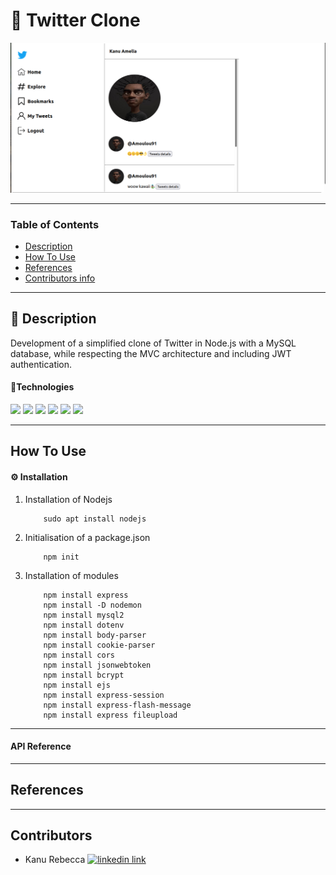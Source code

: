 # 🚀 Twitter Clone

<img src="./src/assets/images/twitter_clone.png" alt="site image"/>

---

### Table of Contents

- [Description](#description)
- [How To Use](#how-to-use)
- [References](#references)
- [Contributors info](#contributors)

---

## 📖 Description

Development of a simplified clone of Twitter in Node.js with a MySQL database, while respecting the MVC architecture and including JWT authentication.

#### 🔬Technologies

<div>
<img src="https://img.shields.io/badge/CSS3-1572B6?style=for-the-badge&logo=css3&logoColor=white"/>
<img src="https://img.shields.io/badge/JavaScript-323330?style=for-the-badge&logo=javascript&logoColor=F7DF1E"/>
<img src="https://img.shields.io/badge/MySQL-00000F?style=for-the-badge&logo=mysql&logoColor=white"/>
<img src="https://img.shields.io/badge/Node.js-339933?style=for-the-badge&logo=nodedotjs&logoColor=white"/>
<img src="https://img.shields.io/badge/Express.js-000000?style=for-the-badge&logo=express&logoColor=white"/>
<img src="https://img.shields.io/badge/Sass-CC6699?style=for-the-badge&logo=sass&logoColor=white"/>

  <!-- <img alt="jwt logo" src="https://upload.wikimedia.org/wikipedia/commons/1/1d/JWT_LOGO.png" width="70px"/>
    <img src="./src/assets/images/32px-Unofficial_JavaScript_logo_2.svg.png" alt="javascript logo"/>
    <img src="./src/assets/images/node.png" alt="node logo"width="60px"/>
    <img src="./src/assets/images/ejs.png" alt="ejs logo" width="60px"/>
    <img src="./src/assets/images/logo-mysql.png" alt="mysql logo" width="40px"/>
    <img alt="sass logo" width="40px" src="https://upload.wikimedia.org/wikipedia/commons/9/96/Sass_Logo_Color.svg"/>
    <img alt="git logo" width="47px" src="https://upload.wikimedia.org/wikipedia/commons/thumb/e/e0/Git-logo.svg/512px-Git-logo.svg.png"/>
    <img alt="express logo" width="70px" src="https://upload.wikimedia.org/wikipedia/commons/6/64/Expressjs.png"/> -->

</div>

---

## How To Use

#### ⚙️ Installation

1.  Installation of Nodejs

            sudo apt install nodejs

2.  Initialisation of a package.json

            npm init


3.  Installation of modules

            npm install express
            npm install -D nodemon
            npm install mysql2
            npm install dotenv
            npm install body-parser
            npm install cookie-parser
            npm install cors
            npm install jsonwebtoken
            npm install bcrypt
            npm install ejs
            npm install express-session
            npm install express-flash-message
            npm install express fileupload

---

#### API Reference

---

## References

<!-- --- -->

<!-- ## License -->

---

## Contributors

- <spam>Kanu Rebecca</spam> [<img alt="linkedin link" src="https://img.shields.io/badge/GitHub-100000?style=for-the-badge&logo=github&logoColor=white"/>][github]

<br />
<br />

[github]: https://github.com/RebeccaRamalho
